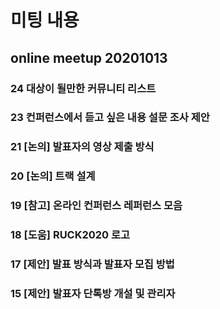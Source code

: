 # 미팅 내용

## online meetup 20201013

### 24 대상이 될만한 커뮤니티 리스트

### 23 컨퍼런스에서 듣고 싶은 내용 설문 조사 제안

### 21 [논의] 발표자의 영상 제출 방식

### 20 [논의] 트랙 설계

### 19 [참고] 온라인 컨퍼런스 레퍼런스 모음

### 18 [도움] RUCK2020 로고

### 17 [제안] 발표 방식과 발표자 모집 방법

### 15 [제안] 발표자 단톡방 개설 및 관리자

